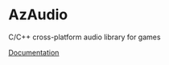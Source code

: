 # AzAudio
C/C++ cross-platform audio library for games

[Documentation](https://singularityazure.github.io/AzAudio)
